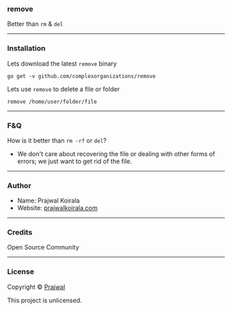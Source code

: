 ### remove

Better than `rm` & `del`

---
### Installation
Lets download the latest `remove` binary
```
go get -v github.com/complexorganizations/remove
```
Lets use `remove` to delete a file or folder
```
remove /home/user/folder/file
```

---
### F&Q
How is it better than `rm -rf` or `del`?
- We don't care about recovering the file or dealing with other forms of errors; we just want to get rid of the file.

---
### Author
* Name: Prajwal Koirala
* Website: [prajwalkoirala.com](https://www.prajwalkoirala.com)

---	
### Credits
Open Source Community

---
### License
Copyright © [Prajwal](https://github.com/prajwal-koirala)

This project is unlicensed.
